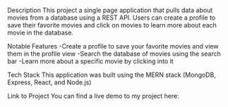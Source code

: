 Description
This project a single page application that pulls data about movies from a database using a REST API. Users can create a profile to save their favorite movies and click on movies to learn more about each movie in the database.

Notable Features
-Create a profile to save your favorite movies and view them in the profile view
-Search the database of movies using the search bar
-Learn more about a specific movie by clicking into it

Tech Stack
This application was built using the MERN stack (MongoDB, Express, React, and Node.js)

Link to Project
You can find a live demo to my project here: 